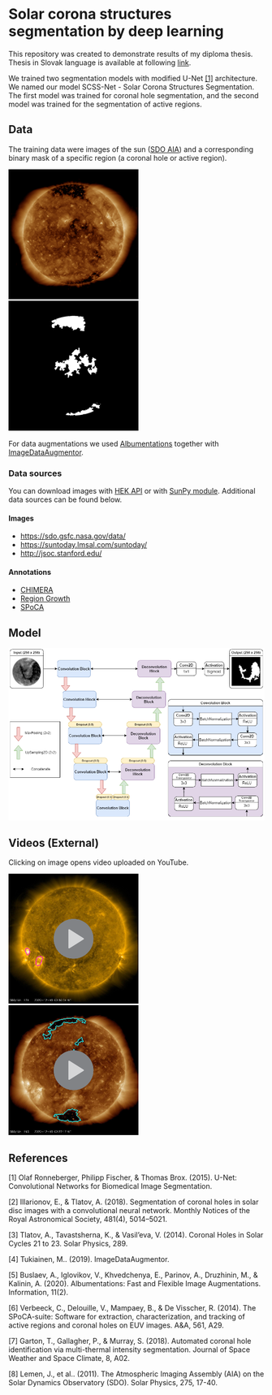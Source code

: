 # Solar corona structures segmentation by deep learning

This repository was created to demonstrate results of my diploma thesis. Thesis in Slovak language is available at 
following [link](https://opac.crzp.sk/?fn=detailBiblioForm&sid=14E8631BC0ED910BF5FAA533AA8B).

We trained two segmentation models with modified U-Net [[1]](#1) architecture. We named our model SCSS-Net - Solar Corona Structures Segmentation. 
The first model was trained for coronal hole segmentation, and the second model was trained for the segmentation of active regions.

## Data

The training data were images of the sun ([SDO AIA](https://sdo.gsfc.nasa.gov/)) and a corresponding binary mask of 
a specific region 
(a coronal hole or active region).


![sun-image](imgs/2018_06_30__03_46_16_84__SDO_AIA_AIA_193_img.png "sun-image") 
![binary-mask](imgs/2018_06_30__03_46_16_84__SDO_AIA_AIA_193_mask.png "binary-mask")

For data augmentations we used [Albumentations](https://github.com/albumentations-team/albumentations) together with 
[ImageDataAugmentor](https://github.com/mjkvaak/ImageDataAugmentor).

### Data sources
You can download images with [HEK API](https://www.lmsal.com/hek/api.html) or with 
[SunPy module](https://docs.sunpy.org/en/stable/guide/acquiring_data/hek.html). Additional data sources can be found below.

#### Images

- https://sdo.gsfc.nasa.gov/data/
- https://suntoday.lmsal.com/suntoday/
- http://jsoc.stanford.edu/

#### Annotations
- [CHIMERA](https://solarmonitor.org/data/)
- [Region Growth](https://github.com/observethesun/coronal_holes/tree/mnras2018/data)
- [SPoCA](https://www.lmsal.com/hek/api.html)

## Model
![model-architecture](imgs/U-Net.png "SCCS-Net")

## Videos (External)
Clicking on image opens video uploaded on YouTube.

[![AR](imgs/video-AR.png)](https://youtu.be/Sp3VLSgxK3w "AR - YouTube video")
[![CH](imgs/video-CH.png)](https://youtu.be/OX6s8WnC1ho "CH - YouTube video")

## References
<a id="1">[1]</a> 
Olaf Ronneberger, Philipp Fischer, & Thomas Brox. (2015). 
U-Net: Convolutional Networks for Biomedical Image Segmentation.

<a id="1">[2]</a>
Illarionov, E., & Tlatov, A. (2018). 
Segmentation of coronal holes in solar disc images with a convolutional neural network.
Monthly Notices of the Royal Astronomical Society, 481(4), 5014–5021.

<a id="1">[3]</a> 
Tlatov, A., Tavastsherna, K., & Vasil’eva, V. (2014). 
Coronal Holes in Solar Cycles 21 to 23.
Solar Physics, 289.

<a id="1">[4]</a> 
Tukiainen, M.. (2019). 
ImageDataAugmentor.

<a id="1">[5]</a>
Buslaev, A., Iglovikov, V., Khvedchenya, E., Parinov, A., Druzhinin, M., & Kalinin, A. (2020). 
Albumentations: Fast and Flexible Image Augmentations.
Information, 11(2).

<a id="1">[6]</a>
Verbeeck, C., Delouille, V., Mampaey, B., & De Visscher, R. (2014). 
The SPoCA-suite: Software for extraction, characterization, and tracking of active regions and coronal holes on EUV images.
A&A, 561, A29.

<a id="1">[7]</a>
Garton, T., Gallagher, P., & Murray, S. (2018). 
Automated coronal hole identification via multi-thermal intensity segmentation.
Journal of Space Weather and Space Climate, 8, A02.

<a id="1">[8]</a>
Lemen, J., et al.. (2011). 
The Atmospheric Imaging Assembly (AIA) on the Solar Dynamics Observatory (SDO).
Solar Physics, 275, 17-40.



